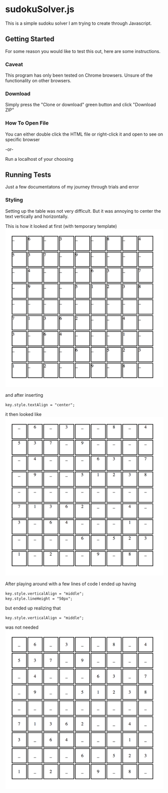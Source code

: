 # sudokuSolver.js

This is a simple sudoku solver I am trying to create through Javascript.

## Getting Started

For some reason you would like to test this out, here are some instructions.

### Caveat

This program has only been tested on Chrome browsers. Unsure of the functionality on other browsers. 

### Download

Simply press the "Clone or download" green button and click "Download ZIP"

### How To Open File

You can either double click the HTML file or right-click it and open to see on specific browser

-or-

Run a localhost of your choosing

## Running Tests

Just a few documentatons of my journey through trials and error

### Styling

Setting up the table was not very difficult. But it was annoying to center the text vertically and horizontally. 

This is how it looked at first (with temporary template)
![alt text](https://raw.githubusercontent.com/joochanshin/sudokuSolver/master/ScreenShots/SS1.png)

and after inserting
```
key.style.textAlign = "center";
```
it then looked like
![alt text](https://raw.githubusercontent.com/joochanshin/sudokuSolver/master/ScreenShots/SS2.png)

After playing around with a few lines of code I ended up having
```
key.style.verticalAlign = "middle";
key.style.lineHeight = "50px";
```
but ended up realizing that
```
key.style.verticalAlign = "middle";
```
was not needed
![alt text](https://raw.githubusercontent.com/joochanshin/sudokuSolver/master/ScreenShots/SS3.png)
